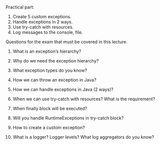Practical part:
1. Create 5 custom exceptions.
2. Handle exceptions in 2 ways.
3. Use try-catch with resources.
4. Log messages to the console, file.

Questions for the exam that must be covered in this lecture.


1. What is an exception’s hierarchy?

2. Why do we need the exception hierarchy?

3. What exception types do you know?

4. How we can throw an exception in Java?

5. How we can handle exceptions in Java (2 ways)?

6. When we can use try-catch with resources? What is the requirement?
7. When finally block will be executed?

8. Will you handle RuntimeExceptions in try-catch block?

9. How to create a custom exception?

10. What is a logger? Logger levels? What log aggregators do you know?